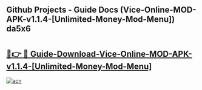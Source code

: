 ## Github Projects - Guide Docs (Vice-Online-MOD-APK-v1.1.4-[Unlimited-Money-Mod-Menu]) da5x6

# <h2><a href="https://apkcomod.com?title=Vice-Online-MOD-APK-v1.1.4-[Unlimited-Money-Mod-Menu]">🔗👉 🔴 Guide-Download-Vice-Online-MOD-APK-v1.1.4-[Unlimited-Money-Mod-Menu] </a></h2>

[![acn](https://github.com/user-attachments/assets/0f9c940e-d8b0-45ae-aac7-cd30a18b3e1c)](https://apkcomod.com?title=Vice-Online-MOD-APK-v1.1.4-[Unlimited-Money-Mod-Menu])
